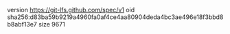 version https://git-lfs.github.com/spec/v1
oid sha256:d83ba59b9219a4960fa0af4ce4aa80904deda4bc3ae496e18f3bbd8b8abf13e7
size 9671
